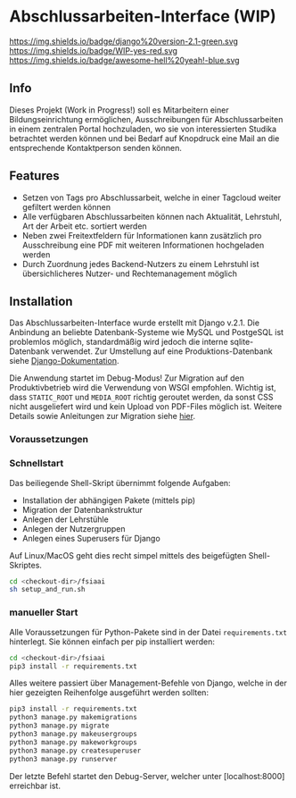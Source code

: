# Abschlussarbeiten-Interface (WIP)
 https://img.shields.io/badge/django%20version-2.1-green.svg https://img.shields.io/badge/WIP-yes-red.svg https://img.shields.io/badge/awesome-hell%20yeah!-blue.svg

## Info 
Dieses Projekt (Work in Progress!) soll es Mitarbeitern einer Bildungseinrichtung ermöglichen, Ausschreibungen für Abschlussarbeiten
in einem zentralen Portal hochzuladen, wo sie von interessierten Studika betrachtet werden können und bei Bedarf auf Knopdruck eine Mail
an die entsprechende Kontaktperson senden können.

## Features
- Setzen von Tags pro Abschlussarbeit, welche in einer Tagcloud weiter gefiltert werden können 
- Alle verfügbaren Abschlussarbeiten können nach Aktualität, Lehrstuhl, Art der Arbeit etc. sortiert werden
- Neben zwei Freitextfeldern für Informationen kann zusätzlich pro Ausschreibung eine PDF mit weiteren Informationen hochgeladen werden 
- Durch Zuordnung jedes Backend-Nutzers zu einem Lehrstuhl ist übersichlicheres Nutzer- und Rechtemanagement möglich

## Installation
Das Abschlussarbeiten-Interface wurde erstellt mit Django v.2.1. Die Anbindung an beliebte Datenbank-Systeme wie MySQL und PostgeSQL ist problemlos möglich,
standardmäßig wird jedoch die interne sqlite-Datenbank verwendet. Zur Umstellung auf eine Produktions-Datenbank siehe [Django-Dokumentation](https://docs.djangoproject.com/en/2.1/ref/databases/).

Die Anwendung startet im Debug-Modus! Zur Migration auf den Produktivbetrieb wird die Verwendung von WSGI empfohlen. Wichtig ist, dass `STATIC_ROOT` und `MEDIA_ROOT` richtig geroutet werden,
da sonst CSS nicht ausgeliefert wird und kein Upload von PDF-Files möglich ist. Weitere Details sowie Anleitungen zur Migration siehe [hier](https://docs.djangoproject.com/en/2.1/howto/deployment/wsgi/).

### Voraussetzungen 
### Schnellstart
Das beiliegende Shell-Skript übernimmt folgende Aufgaben:
- Installation der abhängigen Pakete (mittels pip)
- Migration der Datenbankstruktur
- Anlegen der Lehrstühle
- Anlegen der Nutzergruppen
- Anlegen eines Superusers für Django

Auf Linux/MacOS geht dies recht simpel mittels des beigefügten Shell-Skriptes.

```bash
cd <checkout-dir>/fsiaai
sh setup_and_run.sh

```
### manueller Start
Alle Voraussetzungen für Python-Pakete sind in der Datei `requirements.txt` hinterlegt. Sie können einfach per pip installiert werden:
```bash
cd <checkout-dir>/fsiaai
pip3 install -r requirements.txt
```

Alles weitere passiert über Management-Befehle von Django, welche in der hier gezeigten Reihenfolge ausgeführt werden sollten:
```bash 
pip3 install -r requirements.txt
python3 manage.py makemigrations
python3 manage.py migrate
python3 manage.py makeusergroups
python3 manage.py makeworkgroups
python3 manage.py createsuperuser
python3 manage.py runserver
``` 
Der letzte Befehl startet den Debug-Server, welcher unter [localhost:8000] erreichbar ist.
